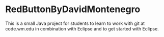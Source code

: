 # RedButtonByDavidMontenegro

 This is a small Java project for students to learn to work with git at code.wm.edu in combination with Eclipse and to get started with Eclipse.
